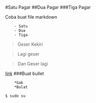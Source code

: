 #Satu Pagar
##Dua Pagar
###Tiga Pagar

Coba buat file markdown 

        - Satu
        - Dua
        - Tiga
        
>Geser Kekiri

>Lagi geser

>Dan Geser lagi

[link](haikalhasbi.wordpress.com)
###Buat bullet

        *Gak
        *Bulat

```sh
$ sudo su
```

